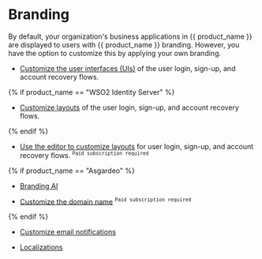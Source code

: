 # Branding

By default, your organization's business applications in {{ product_name }} are displayed to users with {{ product_name }} branding. However, you have the option to customize this by applying your own branding.

- [Customize the user interfaces (UIs)]({{base_path}}/guides/branding/configure-ui-branding/) of the user login, sign-up, and account recovery flows.

{% if product_name == "WSO2 Identity Server" %}

- [Customize layouts]({{base_path}}/guides/branding/add-custom-layouts/) of the user login, sign-up, and account recovery flows.

{% endif %}

- [Use the editor to customize layouts]({{base_path}}/guides/branding/customize-layouts-with-editor/) for user login, sign-up, and account recovery flows. <sup>`Paid subscription required`</sup>

{% if product_name == "Asgardeo" %}

- [Branding AI]({{base_path}}/guides/branding/branding-ai/)

- [Customize the domain name]({{base_path}}/guides/branding/configure-custom-domains/) <sup>`Paid subscription required`</sup>

{% endif %}

- [Customize email notifications]({{base_path}}/guides/branding/customize-email-templates/)

- [Localizations]({{base_path}}/guides/branding/localization/)
